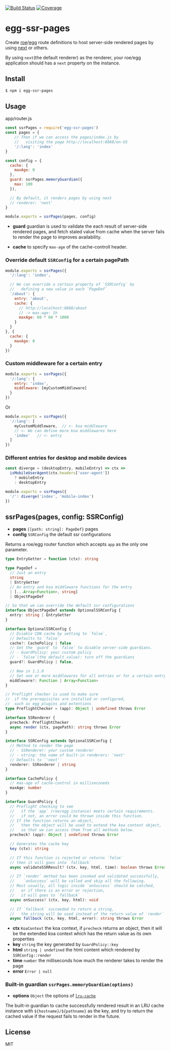 [![Build Status](https://travis-ci.org/kaelzhang/egg-ssr-pages.svg?branch=master)](https://travis-ci.org/kaelzhang/egg-ssr-pages)
[![Coverage](https://codecov.io/gh/kaelzhang/egg-ssr-pages/branch/master/graph/badge.svg)](https://codecov.io/gh/kaelzhang/egg-ssr-pages)
<!-- optional appveyor tst
[![Windows Build Status](https://ci.appveyor.com/api/projects/status/github/kaelzhang/egg-ssr-pages?branch=master&svg=true)](https://ci.appveyor.com/project/kaelzhang/egg-ssr-pages)
-->
<!-- optional npm version
[![NPM version](https://badge.fury.io/js/egg-ssr-pages.svg)](http://badge.fury.io/js/egg-ssr-pages)
-->
<!-- optional npm downloads
[![npm module downloads per month](http://img.shields.io/npm/dm/egg-ssr-pages.svg)](https://www.npmjs.org/package/egg-ssr-pages)
-->
<!-- optional dependency status
[![Dependency Status](https://david-dm.org/kaelzhang/egg-ssr-pages.svg)](https://david-dm.org/kaelzhang/egg-ssr-pages)
-->

# egg-ssr-pages

Create [roe](https://github.com/kaelzhang/roe)/[egg](https://npmjs.org/package/egg) route definitions to host server-side rendered pages by using [next](https://npmjs.org/package/next)
or others.

By using `next`(the default renderer) as the renderer, your roe/egg application should has a `next` property on the instance.

## Install

```sh
$ npm i egg-ssr-pages
```

## Usage

app/router.js

```js
const ssrPages = require('egg-ssr-pages')
const pages = {
    // Then if we can access the pages/index.js by
    //   visiting the page http://localhost:8888/en-US
    '/:lang': 'index'
}

const config = {
  cache: {
    maxAge: 0
  },
  guard: ssrPages.memoryGuardian({
    max: 100
  }),

  // By default, it renders pages by using next
  // renderer: 'next'
}

module.exports = ssrPages(pages, config)
```

- **guard** guardian is used to validate the each result of server-side rendered pages, and fetch staled value from cache when the server fails to render the page to improves availability.

- **cache** to specify `max-age` of the cache-controll header.

### Override default `SSRConfig` for a certain pagePath

```js
module.exports = ssrPages({
  '/:lang': 'index',

  // We can override a certain property of `SSRConfig` by
  //   defining a new value in each `PageDef`
  '/about': {
    entry: 'about',
    cache: {
      // http://localhost:8888/about
      // -> max-age: 1h
      maxAge: 60 * 60 * 1000
    }
  }
}, {
  cache: {
    maxAge: 0
  }
})
```

### Custom middleware for a certain entry

```js
module.exports = ssrPages({
  '/:lang': {
    entry: 'index',
    middleware: [myCustomMiddleware]
  }
})
```

Or

```js
module.exports = ssrPages({
  '/:lang': [
    myCustomMiddleware,  // <- koa middleware
    // <- We can define more koa middlewares here
    'index'   // <- entry
  ]
})
```

### Different entries for desktop and mobile devices

```js
const diverge = (desktopEntry, mobileEntry) => ctx =>
  isMobileUserAgent(ctx.headers['user-agent'])
    ? mobileEntry
    : desktopEntry

module.exports = ssrPages({
  '/': diverge('index', 'mobile-index')
})
```

## ssrPages(pages, config: SSRConfig)

- **pages** `{[path: string]: PageDef}` pages
- **config** `SSRConfig` the default ssr configurations

Returns a roe/egg router function which accepts `app` as the only one parameter.

```ts
type EntryGetter = function (ctx): string

type PageDef =
  // Just an entry
  string
  | EntryGetter
  // An entry and koa middleware functions for the entry
  | [...Array<Function>, string]
  | ObjectPageDef
```


```ts
// So that we can override the default ssr configurations
interface ObjectPageDef extends OptionalSSRConfig {
  entry: string | EntryGetter
}
```

```ts
interface OptionalSSRConfig {
  // Disable CDN cache by setting to `false`,
  // Defaults to `false`
  cache?: CachePolicy | false
  // Set the `guard` to `false` to disable server-side guardians.
  // - GuardPolicy: your custom policy
  // - `false`(the default value): turn off the guardians
  guard?: GuardPolicy | false,

  // New in 1.1.0
  // Set one or more middlewares for all entries or for a certain entry.
  middleware?: Function | Array<Function>
}

// Preflight checker is used to make sure
//  if the prerequisites are installed or configured,
//  such as egg plugins and extentions
type PreflightChecker = (app): Object | undefined throws Error

interface SSRenderer {
  precheck: PreflightChecker
  async render (ctx, pagePath): string throws Error
}

interface SSRConfig extends OptionalSSRConfig {
  // Method to render the page
  // - SSRenderer: your custom renderer
  // - string: the name of built-in renderers: 'next'
  // Defaults to `'next'`
  renderer: SSRenderer | string
}
```

```ts
interface CachePolicy {
  // max-age of cache-control in milliseconeds
  maxAge: number
}
```

```ts
interface GuardPolicy {
  // Preflight checking to see
  //   if the `app` (roe/egg instance) meets certain requirements.
  //   if not, an error could be thrown inside this function.
  // If the function returns an object,
  //   then the object will be used to extend the koa context object,
  //   so that we can access them from all methods below.
  precheck? (app): Object | undefined throws Error

  // Generates the cache key
  key (ctx): string

  // If this function is rejected or returns `false`
  // then it will goes into `fallback`
  async validateSSRResult? (ctx, key, html, time): boolean throws Error

  // If `render` method has been invoked and validated successfully,
  //    `onSuccess` will be called and skip all the following.
  // Most usually, all logic inside `onSuccess` should be catched,
  //   or if there is an error or rejection,
  //   it will goes to `fallback`
  async onSuccess? (ctx, key, html): void

  // If `fallback` succeeded to return a string,
  //   the string will be used instead of the return value of `render`
  async fallback (ctx, key, html, error): string throws Error
```

- **ctx** `KoaContext` the koa context, if `precheck` returns an object, then it will be the extended koa context which has the return value as its own properties
- **key** `string` the key generated by `GuardPolicy::key`
- **html** `string | undefined` the html content which rendered by `SSRConfig::render`
- **time** `number` the milliseconds how much the renderer takes to render the page
- **error** `Error | null`

### Built-in guardian `ssrPages.memoryGuardian(options)`

- **options** `Object` the options of [`lru-cache`](https://npmjs.org/package/lru-cache)

The built-in guardian to cache successfully rendered result in an LRU cache instance with `${hostname}/${pathname}` as the key, and try to return the cached value if the request fails to render in the future.

## License

MIT
